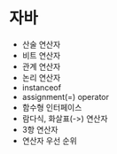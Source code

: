 # 자바
* 산술 연산자
* 비트 연산자
* 관계 연산자
* 논리 연산자
* instanceof
* assignment(=) operator
* 함수형 인터페이스
* 람다식, 화살표(->) 연산자
* 3항 연산자
* 연산자 우선 순위
